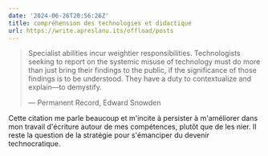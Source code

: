 ```yaml
---
date: '2024-06-26T20:56:26Z'
title: compréhension des technologies et didactique
url: https://write.apreslanu.its/offload/posts
---
```


> Specialist abilities incur weightier responsibilities. Technologists seeking to report on the systemic misuse of technology must do more than just bring their findings to the public, if the significance of those findings is to be understood. They have a duty to contextualize and explain—to demystify.
>
> — Permanent Record, Edward Snowden

Cette citation me parle beaucoup et m'incite à persister à m'améliorer dans mon travail d'écriture autour de mes compétences, plutôt que de les nier. Il reste la question de la stratégie pour s'émanciper du devenir technocratique.